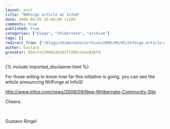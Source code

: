 ```yaml
---
layout: post
title: "NHForge article at InfoQ"
date: 2008-09-05 16:09:00 +1200
comments: true
published: true
categories: ["blogs", "nhibernate", "archive"]
tags: []
redirect_from: ["/blogs/nhibernate/archive/2008/09/05/nhforge-article-at-infoq.aspx/", "/blogs/nhibernate/archive/2008/09/05/nhforge-article-at-infoq.html"]
author: Gustavo
gravatar: 934c5a2299da30163f720bcd2ee826f4
---
```

{% include imported_disclaimer.html %}
<p>For those willing to know how far this initiative is going, you can see the article announcing NHForge at InfoQ!</p>
<p><a href="http://www.infoq.com/news/2008/09/New-NHibernate-Community-Site" target="_blank">http://www.infoq.com/news/2008/09/New-NHibernate-Community-Site</a></p>
<p>Cheers.</p>
<p>&nbsp;</p>
<p>Gustavo Ringel</p>

